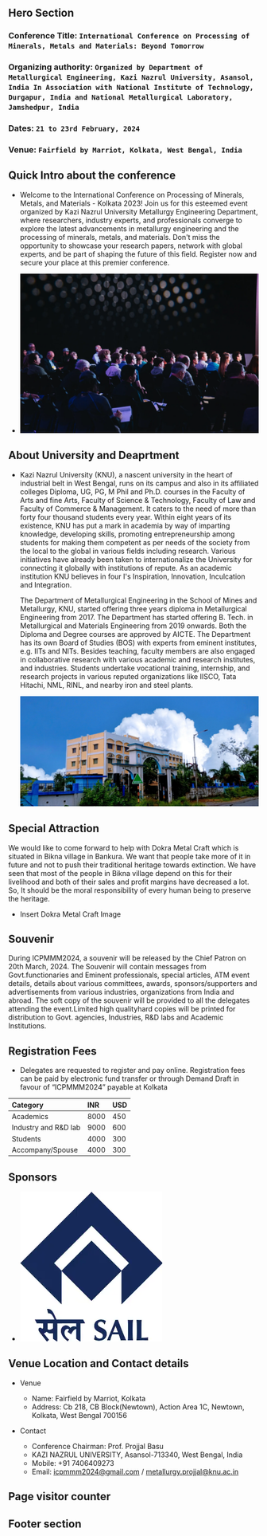 ## Hero Section

### Conference Title: `International Conference on Processing of Minerals, Metals and Materials: Beyond Tomorrow`

### Organizing authority: `Organized by Department of Metallurgical Engineering, Kazi Nazrul University, Asansol, India In Association with National Institute of Technology, Durgapur, India and National Metallurgical Laboratory, Jamshedpur, India`

### Dates: `21 to 23rd February, 2024`

### Venue: `Fairfield by Marriot, Kolkata, West Bengal, India`

## Quick Intro about the conference

- Welcome to the International Conference on Processing of Minerals, Metals, and Materials - Kolkata 2023! Join us for this esteemed event organized by Kazi Nazrul University Metallurgy Engineering Department, where researchers, industry experts, and professionals converge to explore the latest advancements in metallurgy engineering and the processing of minerals, metals, and materials. Don't miss the opportunity to showcase your research papers, network with global experts, and be part of shaping the future of this field. Register now and secure your place at this premier conference.

- ![Invitation](./assets/img/invitation.webp)

## About University and Deaprtment

- Kazi Nazrul University (KNU), a nascent university in the heart of industrial belt in West Bengal, runs on
  its campus and also in its affiliated colleges Diploma, UG, PG, M Phil and Ph.D. courses in the Faculty of
  Arts and fine Arts, Faculty of Science & Technology, Faculty of Law and Faculty of Commerce &
  Management. It caters to the need of more than forty four thousand students every year. Within eight years
  of its existence, KNU has put a mark in academia by way of imparting knowledge, developing skills,
  promoting entrepreneurship among students for making them competent as per needs of the society from
  the local to the global in various fields including research. Various initiatives have already been taken to
  internationalize the University for connecting it globally with institutions of repute. As an academic
  institution KNU believes in four I's Inspiration, Innovation, Inculcation and Integration.

  The Department of Metallurgical Engineering in the School of Mines and Metallurgy, KNU, started offering
  three years diploma in Metallurgical Engineering from 2017. The Department has started offering B. Tech.
  in Metallurgical and Materials Engineering from 2019 onwards. Both the Diploma and Degree courses are
  approved by AICTE. The Department has its own Board of Studies (BOS) with experts from eminent
  institutes, e.g. IITs and NITs. Besides teaching, faculty members are also engaged in collaborative research
  with various academic and research institutes, and industries. Students undertake vocational training,
  internship, and research projects in various reputed organizations like IISCO, Tata Hitachi, NML, RINL,
  and nearby iron and steel plants.

  ![Kazi Nazrul University](./assets/img/knu.webp)

## Special Attraction

We would like to come forward to help with Dokra Metal Craft which is situated in Bikna
village in Bankura. We want that people take more of it in future and not to push their
traditional heritage towards extinction. We have seen that most of the people in Bikna village
depend on this for their livelihood and both of their sales and profit margins have decreased a
lot. So, It should be the moral responsibility of every human being to preserve the heritage.

- Insert Dokra Metal Craft Image

## Souvenir

During ICPMMM2024, a souvenir will be released by the Chief Patron on 20th March, 2024. The Souvenir will contain messages from
Govt.functionaries and Eminent professionals, special articles, ATM event details, details about various committees, awards,
sponsors/supporters and advertisements from various industries, organizations from India and abroad. The soft copy of the souvenir will be provided to all the delegates attending the event.Limited high qualityhard copies will be printed for distribution to Govt. agencies, Industries, R&D labs and Academic Institutions.

## Registration Fees

- Delegates are requested to register and pay online. Registration fees
  can be paid by electronic fund transfer or through Demand Draft in
  favour of “ICPMMM2024” payable at Kolkata

| Category             | INR  | USD |
| :------------------- | :--- | :-- |
| Academics            | 8000 | 450 |
| Industry and R&D lab | 9000 | 600 |
| Students             | 4000 | 300 |
| Accompany/Spouse     | 4000 | 300 |

## Sponsors

- ![Sail Logo](./assets/img/sail_logo.webp)

## Venue Location and Contact details

- Venue

  - Name: Fairfield by Marriot, Kolkata
  - Address: Cb 218, CB Block(Newtown), Action Area 1C, Newtown, Kolkata, West Bengal 700156

- Contact
  - Conference Chairman: Prof. Projjal Basu
  - KAZI NAZRUL UNIVERSITY,
    Asansol-713340, West Bengal,
    India
  - Mobile: +91 7406409273
  - Email: icpmmm2024@gmail.com /
    metallurgy.projjal@knu.ac.in

## Page visitor counter

## Footer section
